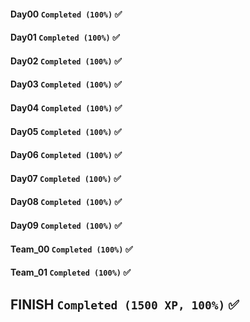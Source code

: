 #### Day00 `Completed (100%)` ✅
#### Day01 `Completed (100%)` ✅
#### Day02 `Completed (100%)` ✅
#### Day03 `Completed (100%)` ✅
#### Day04 `Completed (100%)` ✅
#### Day05 `Completed (100%)` ✅
#### Day06 `Completed (100%)` ✅
#### Day07 `Completed (100%)` ✅
#### Day08 `Completed (100%)` ✅
#### Day09 `Completed (100%)` ✅
#### Team_00 `Completed (100%)` ✅
#### Team_01 `Completed (100%)` ✅
## FINISH `Completed (1500 XP, 100%)` ✅
